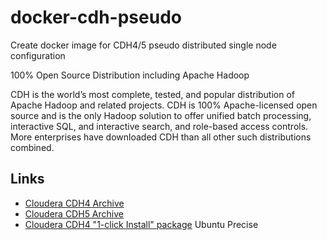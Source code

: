 # docker-cdh-pseudo

Create docker image for CDH4/5 pseudo distributed single node configuration

100% Open Source Distribution including Apache Hadoop

CDH is the world’s most complete, tested, and popular distribution of Apache Hadoop and related projects. CDH is 100% Apache-licensed open source and is the only Hadoop solution to offer unified batch processing, interactive SQL, and interactive search, and role-based access controls. More enterprises have downloaded CDH than all other such distributions combined.


## Links

- [Cloudera CDH4 Archive](http://archive.cloudera.com/cdh4/cdh/4/)
- [Cloudera CDH5 Archive](http://archive.cloudera.com/cdh5/cdh/5/)
- [Cloudera CDH4 "1-click Install" package](http://archive.cloudera.com/cdh4/one-click-install/precise/amd64/cdh4-repository_1.0_all.deb) Ubuntu Precise

